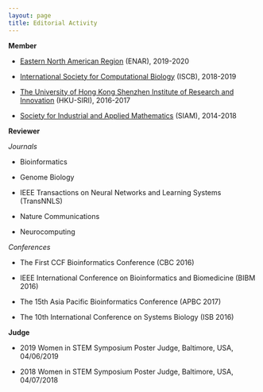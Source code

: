 ```yaml
---
layout: page
title: Editorial Activity
---
```


**Member**
  
- [Eastern North American Region](https://www.enar.org/) \(ENAR\), 2019-2020
  
- [International Society for Computational Biology](https://www.iscb.org/) \(ISCB\), 2018-2019

- [The University of Hong Kong Shenzhen Institute of Research and Innovation](http://www.siri.hku.hk/) \(HKU-SIRI\), 2016-2017

- [Society for Industrial and Applied Mathematics](https://www.siam.org/) \(SIAM\), 2014-2018

**Reviewer**

*Journals*

- Bioinformatics
  
- Genome Biology

- IEEE Transactions on Neural Networks and Learning Systems \(TransNNLS\)

- Nature Communications

- Neurocomputing

*Conferences*

- The First CCF Bioinformatics Conference \(CBC 2016\)

- IEEE International Conference on Bioinformatics and Biomedicine \(BIBM 2016\)

- The 15th Asia Pacific Bioinformatics Conference \(APBC 2017\)

- The 10th International Conference on Systems Biology \(ISB 2016\)

**Judge**

- 2019 Women in STEM Symposium Poster Judge, Baltimore, USA, 04/06/2019

- 2018 Women in STEM Symposium Poster Judge, Baltimore, USA, 04/07/2018

